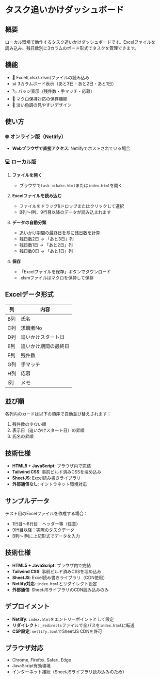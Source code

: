 # タスク追いかけダッシュボード

## 概要
ローカル環境で動作するタスク追いかけダッシュボードです。Excelファイルを読み込み、残日数別に3カラムのボード形式でタスクを管理できます。

## 機能
- 📁 Excel(.xlsx/.xlsm)ファイルの読み込み
- 📊 3カラムボード表示（あと3日・あと2日・あと1日）
- 🏷️ バッジ表示（残件数・手マッチ・応募）
- 💾 マクロ保持対応の保存機能
- 🎨 淡い色調の見やすいデザイン

## 使い方

### 🌐 オンライン版（Netlify）
- **Webブラウザで直接アクセス**: Netlifyでホストされている場合

### 💻 ローカル版  
1. **ファイルを開く**
   - ブラウザで`task-oikake.html`または`index.html`を開く
   
2. **Excelファイルを読み込む**
   - ファイルをドラッグ&ドロップまたはクリックして選択
   - B列～I列、9行目以降のデータが読み込まれます

3. **データの自動分類**
   - 追いかけ期間の最終日を基に残日数を計算
   - 残日数2日 → 「あと3日」列
   - 残日数1日 → 「あと2日」列  
   - 残日数0日 → 「あと1日」列

4. **保存**
   - 「Excelファイルを保存」ボタンでダウンロード
   - .xlsmファイルはマクロを保持して保存

## Excelデータ形式

| 列 | 内容 |
|---|---|
| B列 | 氏名 |
| C列 | 求職者No |
| D列 | 追いかけスタート日 |
| E列 | 追いかけ期間の最終日 |
| F列 | 残件数 |
| G列 | 手マッチ |
| H列 | 応募 |
| I列 | メモ |

## 並び順
各列内のカードは以下の順序で自動並び替えされます：
1. 残件数の少ない順
2. 表示日（追いかけスタート日）の昇順
3. 氏名の昇順

## 技術仕様
- **HTML5 + JavaScript**: ブラウザ内で完結
- **Tailwind CSS**: 事前ビルド済みCSSを埋め込み
- **SheetJS**: Excel読み書きライブラリ
- **外部通信なし**: イントラネット環境対応

## サンプルデータ
テスト用のExcelファイルを作成する場合：
- 1行目～8行目：ヘッダー等（任意）
- 9行目以降：実際のタスクデータ
- B列～I列に上記形式でデータを入力

## 技術仕様
- **HTML5 + JavaScript**: ブラウザ内で完結
- **Tailwind CSS**: 事前ビルド済みCSSを埋め込み
- **SheetJS**: Excel読み書きライブラリ（CDN使用）
- **Netlify対応**: `index.html`とリダイレクト設定
- **外部通信**: SheetJSライブラリのCDN読み込みのみ

## デプロイメント
- **Netlify**: `index.html`をエントリーポイントとして設定
- **リダイレクト**: `_redirects`ファイルで全パスを`index.html`に転送
- **CSP設定**: `netlify.toml`でSheetJS CDNを許可

## ブラウザ対応
- Chrome, Firefox, Safari, Edge
- JavaScript有効環境
- インターネット接続（SheetJSライブラリ読み込みのため）
